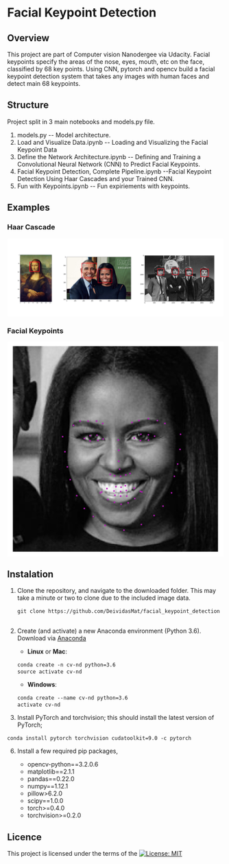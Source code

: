 # Facial Keypoint Detection

## Overview
This project are part of Computer vision Nanodergee via Udacity. Facial keypoints  specify the areas of the nose, eyes, mouth, etc on the face, classified by 68 key points. Using CNN, pytorch and opencv build a facial keypoint detection system that takes any images with human faces and detect main 68 keypoints.

## Structure

Project split in 3 main notebooks and models.py file.

1) models.py -- Model architecture.
2) Load and Visualize Data.ipynb -- Loading and Visualizing the Facial Keypoint Data
3) Define the Network Architecture.ipynb -- Defining and Training a Convolutional Neural Network (CNN) to Predict Facial Keypoints.
4) Facial Keypoint Detection, Complete Pipeline.ipynb --Facial Keypoint Detection Using Haar Cascades and your Trained CNN.
5) Fun with Keypoints.ipynb -- Fun expiriements with keypoints.

## Examples

### Haar Cascade
<p align="center"> <img src="images/haar_cascade_ex.png" align="middle" alt="drawing" width="1600px"> </p> 

### Facial Keypoints
<p align="center"> <img src="images/michelle_detected.png" align="middle" alt="drawing" width="800px"> </p> 

## Instalation

1. Clone the repository, and navigate to the downloaded folder. This may take a minute or two to clone due to the included image data.
	```
	git clone https://github.com/DeividasMat/facial_keypoint_detection
  
2. Create (and activate) a new Anaconda environment (Python 3.6).
Download via [Anaconda](https://www.anaconda.com/distribution/)

	- __Linux__ or __Mac__: 
	```
	conda create -n cv-nd python=3.6
	source activate cv-nd
	```
	- __Windows__: 
	```
	conda create --name cv-nd python=3.6
	activate cv-nd
	```

3. Install PyTorch and torchvision; this should install the latest version of PyTorch;
```
conda install pytorch torchvision cudatoolkit=9.0 -c pytorch
```
6. Install a few required pip packages,

	- opencv-python==3.2.0.6
	- matplotlib==2.1.1
	- pandas==0.22.0
	- numpy==1.12.1
	- pillow>6.2.0
	- scipy==1.0.0
	- torch>=0.4.0
	- torchvision>=0.2.0
	

## Licence
This project is licensed under the terms of the [![License: MIT](https://img.shields.io/badge/License-MIT-yellow.svg)](https://opensource.org/licenses/MIT)
